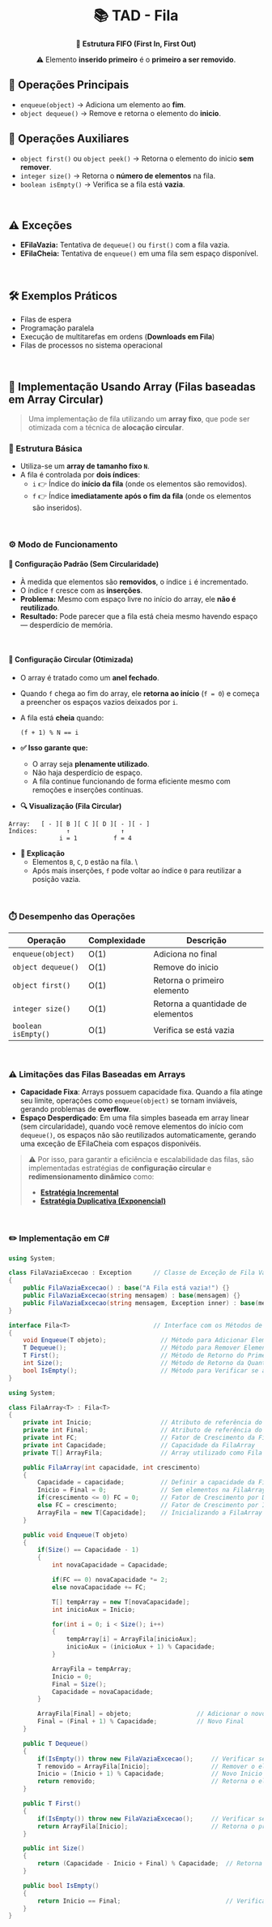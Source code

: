 <h1 align="center">📚 TAD - Fila</h1>
<p align="center">🎯 <strong>Estrutura FIFO (First In, First Out)</strong></p>
<p align="center">⚠️ Elemento <strong>inserido primeiro</strong> é o <strong>primeiro a ser removido</strong>.</p>

## 🔧 Operações Principais

* `enqueue(object)` → Adiciona um elemento ao **fim**.
* `object dequeue()` → Remove e retorna o elemento do **inicio**.

## 🧰 Operações Auxiliares

* `object first()` ou `object peek()` → Retorna o elemento do inicio **sem remover**.
* `integer size()` → Retorna o **número de elementos** na fila.
* `boolean isEmpty()` → Verifica se a fila está **vazia**.

<br>

## ⚠️ Exceções

* **EFilaVazia:** Tentativa de `dequeue()` ou `first()` com a fila vazia.
* **EFilaCheia:** Tentativa de `enqueue()` em uma fila sem espaço disponível.

<br>

## 🛠️ Exemplos Práticos

* Filas de espera
* Programação paralela
* Execução de multitarefas em ordens (**Downloads em Fila**)
* Filas de processos no sistema operacional

<br>

## 🧱 Implementação Usando Array (Filas baseadas em Array Circular)

> Uma implementação de fila utilizando um **array fixo**, que pode ser otimizada com a técnica de **alocação circular**.

### 🔧 Estrutura Básica

* Utiliza-se um **array de tamanho fixo `N`**.
* A fila é controlada por **dois índices**:
  * `i` 👉 Índice do **início da fila** (onde os elementos são removidos).
  * `f` 👉 Índice **imediatamente após o fim da fila** (onde os elementos são inseridos).

<br>

### ⚙️ Modo de Funcionamento

#### 🧩 Configuração Padrão (Sem Circularidade)

* À medida que elementos são **removidos**, o índice `i` é incrementado.
* O índice `f` cresce com as **inserções**.
* **Problema:** Mesmo com espaço livre no início do array, ele **não é reutilizado**.
* **Resultado:** Pode parecer que a fila está cheia mesmo havendo espaço ― desperdício de memória.

<br>

#### 🔁 Configuração Circular (Otimizada)

* O array é tratado como um **anel fechado**.
* Quando `f` chega ao fim do array, ele **retorna ao início** (`f = 0`) e começa a preencher os espaços vazios deixados por `i`.
* A fila está **cheia** quando:
  ```text
  (f + 1) % N == i
  ```
* **✅ Isso garante que:**
  * O array seja **plenamente utilizado**.
  * Não haja desperdício de espaço.
  * A fila continue funcionando de forma eficiente mesmo com remoções e inserções contínuas.

* **🔍 Visualização (Fila Circular)**

```text
Array:   [ - ][ B ][ C ][ D ][ - ][ - ]
Índices:        ↑              ↑
              i = 1          f = 4
```

* **📖 Explicação**
  * Elementos `B`, `C`, `D` estão na fila. \
  * Após mais inserções, `f` pode voltar ao índice `0` para reutilizar a posição vazia.

<br>

### ⏱️ Desempenho das Operações

| Operação            | Complexidade | Descrição |
|---------------------|--------------|-----------|
| `enqueue(object)`   | O(1)         | Adiciona no final                 |
| `object dequeue()`  | O(1)         | Remove do inicio                  |
| `object first()`    | O(1)         | Retorna o primeiro elemento       |
| `integer size()`    | O(1)         | Retorna a quantidade de elementos |
| `boolean isEmpty()` | O(1)         | Verifica se está vazia            |

<br>

### ⚠️ Limitações das Filas Baseadas em Arrays

* **Capacidade Fixa**: Arrays possuem capacidade fixa. Quando a fila atinge seu limite, operações como `enqueue(object)` se tornam inviáveis, gerando problemas de **overflow**.
* **Espaço Desperdiçado**: Em uma fila simples baseada em array linear (sem circularidade), quando você remove elementos do início com `dequeue()`, os espaços não são reutilizados automaticamente, gerando uma exceção de EFilaCheia com espaços disponivéis.

> ⚠️ Por isso, para garantir a eficiência e escalabilidade das filas, são implementadas estratégias de **configuração circular** e **redimensionamento dinâmico** como:
>  * [**Estratégia Incremental**](pilha.md/#1-estratégia-incremental) 
>  * [**Estratégia Duplicativa (Exponencial)**](pilha.md/#2-estratégia-duplicativa-exponencial)

<br>

### ✏️ Implementação em C#
```csharp
using System;

class FilaVaziaExcecao : Exception      // Classe de Exceção de Fila Vazia
{
    public FilaVaziaExcecao() : base("A Fila está vazia!") {}
    public FilaVaziaExcecao(string mensagem) : base(mensagem) {}
    public FilaVaziaExcecao(string mensagem, Exception inner) : base(mensagem, inner) {}
}

interface Fila<T>                       // Interface com os Métodos de uma Fila
{
    void Enqueue(T objeto);               // Método para Adicionar Elemento no Final da Fila
    T Dequeue();                          // Método para Remover Elemento do Inicio da Fila
    T First();                            // Método de Retorno do Primeiro Elemento da Fila
    int Size();                           // Método de Retorno da Quantidade de Elementos da Fila
    bool IsEmpty();                       // Método para Verificar se a Fila está Vazia
}

using System;

class FilaArray<T> : Fila<T>
{
    private int Inicio;                   // Atributo de referência do Inicio da Fila
    private int Final;                    // Atributo de referência do Final da Fila
    private int FC;                       // Fator de Crescimento da FilaArray - Incremental ou Duplicativa
    private int Capacidade;               // Capacidade da FilaArray
    private T[] ArrayFila;                // Array utilizado como Fila

    public FilaArray(int capacidade, int crescimento)
    {
        Capacidade = capacidade;          // Definir a capacidade da FilaArray
        Inicio = Final = 0;               // Sem elementos na FilaArray
        if(crescimento <= 0) FC = 0;      // Fator de Crescimento por Duplicação
        else FC = crescimento;            // Fator de Crescimento por Incrementação
        ArrayFila = new T[Capacidade];    // Inicializando a FilaArray
    }

    public void Enqueue(T objeto)
    {
        if(Size() == Capacidade - 1)
        {
            int novaCapacidade = Capacidade;                                // Variável auxiliar contendo a nova capacidade da FilaArray

            if(FC == 0) novaCapacidade *= 2;                                // Redimensionamento por Duplicação
            else novaCapacidade += FC;                                      // Redimensionamento por Incrementação

            T[] tempArray = new T[novaCapacidade];                          // Criação de um Array temporário
            int inicioAux = Inicio;                                         // Variável auxiliar contendo o Inicio da FilaArray

            for(int i = 0; i < Size(); i++)
            {
                tempArray[i] = ArrayFila[inicioAux];                          // Colocar os elementos do antigo Array (ArrayFila) para o novo Array (tempArray)
                inicioAux = (inicioAux + 1) % Capacidade;                     // Iterar por todos os elementos da FilaArray
            }

            ArrayFila = tempArray;                                          // tempArray passa a ser o novo Array
            Inicio = 0;                                                     // Novo Inicio
            Final = Size();                                                 // Novo Final
            Capacidade = novaCapacidade;                                    // Nova Capacidade
        }

        ArrayFila[Final] = objeto;                  // Adicionar o novo elemento a FilaArray
        Final = (Final + 1) % Capacidade;           // Novo Final
    }

    public T Dequeue()
    {
        if(IsEmpty()) throw new FilaVaziaExcecao();     // Verificar se a FilaArray está Vazia
        T removido = ArrayFila[Inicio];                 // Remover o elemento do Inicio da FilaArray
        Inicio = (Inicio + 1) % Capacidade;             // Novo Inicio
        return removido;                                // Retorna o elemento removido
    }

    public T First()
    {
        if(IsEmpty()) throw new FilaVaziaExcecao();     // Verificar se a FilaArray está Vazia
        return ArrayFila[Inicio];                       // Retorna o primeiro elemento
    }

    public int Size()
    {
        return (Capacidade - Inicio + Final) % Capacidade;  // Retorna a quantidade de elementos da FilaArray
    }

    public bool IsEmpty()
    {
        return Inicio == Final;                             // Verificar se a Fila está vazia
    }
}
```
